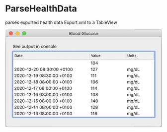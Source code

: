 # ParseHealthData

parses exported health data Export.xml to a TableView

![ParseHealthData Image](https://github.com/frcocoatst/ParseHealthData/blob/master/parsehealthdata.png)


